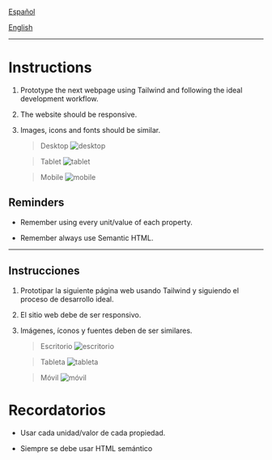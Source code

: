 [Español](#Instrucciones)

[English](#Instructions)

---

# Instructions

1. Prototype the next webpage using Tailwind and following the ideal development workflow.

2. The website should be responsive.

3. Images, icons and fonts should be similar.

   > Desktop
   > ![desktop](assets/desktop.png)

   > Tablet
   > ![tablet](assets/tablet.png)

   > Mobile
   > ![mobile](assets/mobile.png)

## Reminders

- Remember using every unit/value of each property.

- Remember always use Semantic HTML.

---

## Instrucciones

1. Prototipar la siguiente página web usando Tailwind y siguiendo el proceso de desarrollo ideal.

2. El sitio web debe de ser responsivo.

3. Imágenes, íconos y fuentes deben de ser similares.

   > Escritorio
   > ![escritorio](assets/desktop.png)

   > Tableta
   > ![tableta](assets/tablet.png)

   > Móvil
   > ![móvil](assets/mobile.png)

# Recordatorios

- Usar cada unidad/valor de cada propiedad.

- Siempre se debe usar HTML semántico
